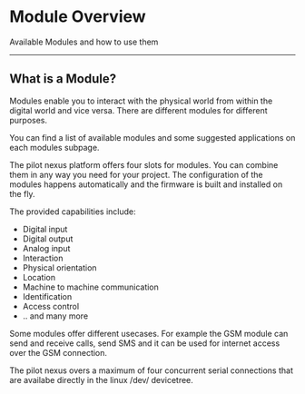 # Module Overview
<p class="sub1">Available Modules and how to use them</p>

---

## What is a Module?
Modules enable you to interact with the physical world from within the digital world and vice versa.
There are different modules for different purposes.

You can find a list of available modules and some suggested applications on each modules subpage.

The pilot nexus platform offers four slots for modules. You can combine them in any way you need for your project.
The configuration of the modules happens automatically and the firmware is built and installed on the fly.

The provided capabilities include:

* Digital input
* Digital output
* Analog input
* Interaction
* Physical orientation
* Location
* Machine to machine communication
* Identification
* Access control
* .. and many more

Some modules offer different usecases. 
For example the GSM module can send and receive calls, send SMS and it can be used for internet access over the GSM connection.

The pilot nexus overs a maximum of four concurrent serial connections that are availabe directly in the linux /dev/ devicetree.
